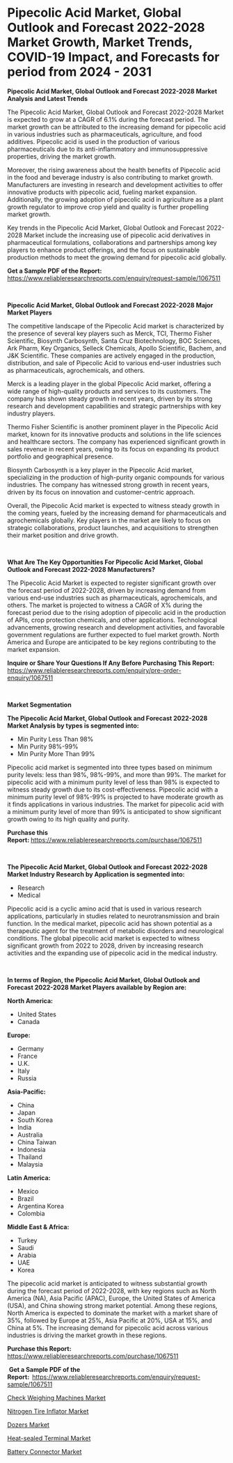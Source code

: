 <p><h1>Pipecolic Acid Market, Global Outlook and Forecast 2022-2028 Market Growth, Market Trends, COVID-19 Impact, and Forecasts for period from 2024 - 2031</h1></p><p><strong>Pipecolic Acid Market, Global Outlook and Forecast 2022-2028 Market Analysis and Latest Trends</strong></p>
<p><p>The Pipecolic Acid Market, Global Outlook and Forecast 2022-2028 Market is expected to grow at a CAGR of 6.1% during the forecast period. The market growth can be attributed to the increasing demand for pipecolic acid in various industries such as pharmaceuticals, agriculture, and food additives. Pipecolic acid is used in the production of various pharmaceuticals due to its anti-inflammatory and immunosuppressive properties, driving the market growth.</p><p>Moreover, the rising awareness about the health benefits of Pipecolic acid in the food and beverage industry is also contributing to market growth. Manufacturers are investing in research and development activities to offer innovative products with pipecolic acid, fueling market expansion. Additionally, the growing adoption of pipecolic acid in agriculture as a plant growth regulator to improve crop yield and quality is further propelling market growth.</p><p>Key trends in the Pipecolic Acid Market, Global Outlook and Forecast 2022-2028 Market include the increasing use of pipecolic acid derivatives in pharmaceutical formulations, collaborations and partnerships among key players to enhance product offerings, and the focus on sustainable production methods to meet the growing demand for pipecolic acid globally.</p></p>
<p><strong>Get a Sample PDF of the Report:&nbsp;</strong> <a href="https://www.reliableresearchreports.com/enquiry/request-sample/1067511">https://www.reliableresearchreports.com/enquiry/request-sample/1067511</a></p>
<p>&nbsp;</p>
<p><strong>Pipecolic Acid Market, Global Outlook and Forecast 2022-2028 Major Market Players</strong></p>
<p><p>The competitive landscape of the Pipecolic Acid market is characterized by the presence of several key players such as Merck, TCI, Thermo Fisher Scientific, Biosynth Carbosynth, Santa Cruz Biotechnology, BOC Sciences, Ark Pharm, Key Organics, Selleck Chemicals, Apollo Scientific, Bachem, and J&K Scientific. These companies are actively engaged in the production, distribution, and sale of Pipecolic Acid to various end-user industries such as pharmaceuticals, agrochemicals, and others. </p><p>Merck is a leading player in the global Pipecolic Acid market, offering a wide range of high-quality products and services to its customers. The company has shown steady growth in recent years, driven by its strong research and development capabilities and strategic partnerships with key industry players.</p><p>Thermo Fisher Scientific is another prominent player in the Pipecolic Acid market, known for its innovative products and solutions in the life sciences and healthcare sectors. The company has experienced significant growth in sales revenue in recent years, owing to its focus on expanding its product portfolio and geographical presence.</p><p>Biosynth Carbosynth is a key player in the Pipecolic Acid market, specializing in the production of high-purity organic compounds for various industries. The company has witnessed strong growth in recent years, driven by its focus on innovation and customer-centric approach.</p><p>Overall, the Pipecolic Acid market is expected to witness steady growth in the coming years, fueled by the increasing demand for pharmaceuticals and agrochemicals globally. Key players in the market are likely to focus on strategic collaborations, product launches, and acquisitions to strengthen their market position and drive growth.</p></p>
<p>&nbsp;</p>
<p><strong>What Are The Key Opportunities For Pipecolic Acid Market, Global Outlook and Forecast 2022-2028 Manufacturers?</strong></p>
<p><p>The Pipecolic Acid Market is expected to register significant growth over the forecast period of 2022-2028, driven by increasing demand from various end-use industries such as pharmaceuticals, agrochemicals, and others. The market is projected to witness a CAGR of X% during the forecast period due to the rising adoption of pipecolic acid in the production of APIs, crop protection chemicals, and other applications. Technological advancements, growing research and development activities, and favorable government regulations are further expected to fuel market growth. North America and Europe are anticipated to be key regions contributing to the market expansion.</p></p>
<p><strong>Inquire or Share Your Questions If Any Before Purchasing This Report:</strong> <a href="https://www.reliableresearchreports.com/enquiry/pre-order-enquiry/1067511">https://www.reliableresearchreports.com/enquiry/pre-order-enquiry/1067511</a></p>
<p>&nbsp;</p>
<p><strong>Market Segmentation</strong></p>
<p><strong>The Pipecolic Acid Market, Global Outlook and Forecast 2022-2028 Market Analysis by types is segmented into:</strong></p>
<p><ul><li>Min Purity Less Than 98%</li><li>Min Purity 98%-99%</li><li>Min Purity More Than 99%</li></ul></p>
<p><p>Pipecolic acid market is segmented into three types based on minimum purity levels: less than 98%, 98%-99%, and more than 99%. The market for pipecolic acid with a minimum purity level of less than 98% is expected to witness steady growth due to its cost-effectiveness. Pipecolic acid with a minimum purity level of 98%-99% is projected to have moderate growth as it finds applications in various industries. The market for pipecolic acid with a minimum purity level of more than 99% is anticipated to show significant growth owing to its high quality and purity.</p></p>
<p><strong>Purchase this Report:&nbsp;</strong><a href="https://www.reliableresearchreports.com/purchase/1067511">https://www.reliableresearchreports.com/purchase/1067511</a></p>
<p>&nbsp;</p>
<p><strong>The Pipecolic Acid Market, Global Outlook and Forecast 2022-2028 Market Industry Research by Application is segmented into:</strong></p>
<p><ul><li>Research</li><li>Medical</li></ul></p>
<p><p>Pipecolic acid is a cyclic amino acid that is used in various research applications, particularly in studies related to neurotransmission and brain function. In the medical market, pipecolic acid has shown potential as a therapeutic agent for the treatment of metabolic disorders and neurological conditions. The global pipecolic acid market is expected to witness significant growth from 2022 to 2028, driven by increasing research activities and the expanding use of pipecolic acid in the medical industry.</p></p>
<p>&nbsp;</p>
<p><strong>In terms of Region, the Pipecolic Acid Market, Global Outlook and Forecast 2022-2028 Market Players available by Region are:</strong></p>
<p>
    <p> <strong> North America: </strong>
        <ul>
            <li>United States</li>
            <li>Canada</li>
        </ul>
        </p> 
    <p> <strong> Europe: </strong>
        <ul>
            <li>Germany</li>
            <li>France</li>
            <li>U.K.</li>
            <li>Italy</li>
            <li>Russia</li>
        </ul>
        </p> 
    <p> <strong> Asia-Pacific: </strong>
        <ul>
            <li>China</li>
            <li>Japan</li>
            <li>South Korea</li>
            <li>India</li>
            <li>Australia</li>
            <li>China Taiwan</li>
            <li>Indonesia</li>
            <li>Thailand</li>
            <li>Malaysia</li>
        </ul>
        </p> 
    <p> <strong> Latin America: </strong>
        <ul>
            <li>Mexico</li>
            <li>Brazil</li>
            <li>Argentina Korea</li>
            <li>Colombia</li>
        </ul>
        </p> 
    <p> <strong> Middle East & Africa: </strong>
        <ul>
            <li>Turkey</li>
            <li>Saudi</li>
            <li>Arabia</li>
            <li>UAE</li>
            <li>Korea</li>
        </ul>
    </p>
    </p>
<p><p>The pipecolic acid market is anticipated to witness substantial growth during the forecast period of 2022-2028, with key regions such as North America (NA), Asia Pacific (APAC), Europe, the United States of America (USA), and China showing strong market potential. Among these regions, North America is expected to dominate the market with a market share of 35%, followed by Europe at 25%, Asia Pacific at 20%, USA at 15%, and China at 5%. The increasing demand for pipecolic acid across various industries is driving the market growth in these regions.</p></p>
<p><strong>Purchase this Report: </strong><a href="https://www.reliableresearchreports.com/purchase/1067511">https://www.reliableresearchreports.com/purchase/1067511</a></p>
<p>&nbsp;<strong>Get a Sample PDF of the Report:&nbsp;&nbsp;</strong><a href="https://www.reliableresearchreports.com/enquiry/request-sample/1067511">https://www.reliableresearchreports.com/enquiry/request-sample/1067511</a></p>
<p><strong></strong></p>
<p><p><a href="https://medium.com/@samanthamills76/check-weighing-machines-market-insights-into-market-cagr-market-trends-and-growth-strategies-8877bf7386d8">Check Weighing Machines Market</a></p><p><a href="https://medium.com/p/1b1f785490f1/edit">Nitrogen Tire Inflator Market</a></p><p><a href="https://medium.com/@samanthamills76/dozers-market-share-evolution-and-market-growth-trends-2024-2031-e105b3a6ed79">Dozers Market</a></p><p><a href="https://issuu.com/reportprime-2/docs/heat-sealed-terminal-market-size-2030.pptx">Heat-sealed Terminal Market</a></p><p><a href="https://issuu.com/reportprime-2/docs/battery-connector-market-size-2030.pptx">Battery Connector Market</a></p></p>